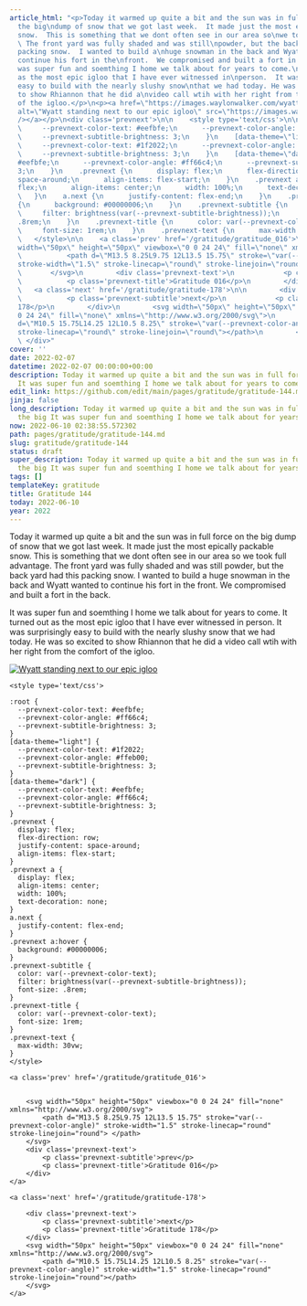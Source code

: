 ```yaml
---
article_html: "<p>Today it warmed up quite a bit and the sun was in full force on
  the big\ndump of snow that we got last week.  It made just the most epically\npackable
  snow.  This is something that we dont often see in our area so\nwe took full advantage.
  \ The front yard was fully shaded and was still\npowder, but the back yard had this
  packing snow.  I wanted to build a\nhuge snowman in the back and Wyatt wanted to
  continue his fort in the\nfront.  We compromised and built a fort in the back.</p>\n<p>It
  was super fun and soemthing I home we talk about for years to come.\nIt turned out
  as the most epic igloo that I have ever witnessed in\nperson.  It was surprisingly
  easy to build with the nearly slushy snow\nthat we had today. He was so excited
  to show Rhiannon that he did a\nvideo call wtih with her right from the comfort
  of the igloo.</p>\n<p><a href=\"https://images.waylonwalker.com/wyatt-igloo-2022-full.webp\"><img
  alt=\"Wyatt standing next to our epic igloo\" src=\"https://images.waylonwalker.com/wyatt-igloo-2022.webp\"
  /></a></p>\n<div class='prevnext'>\n\n    <style type='text/css'>\n\n    :root {\n
  \     --prevnext-color-text: #eefbfe;\n      --prevnext-color-angle: #ff66c4;\n
  \     --prevnext-subtitle-brightness: 3;\n    }\n    [data-theme=\"light\"] {\n
  \     --prevnext-color-text: #1f2022;\n      --prevnext-color-angle: #ffeb00;\n
  \     --prevnext-subtitle-brightness: 3;\n    }\n    [data-theme=\"dark\"] {\n      --prevnext-color-text:
  #eefbfe;\n      --prevnext-color-angle: #ff66c4;\n      --prevnext-subtitle-brightness:
  3;\n    }\n    .prevnext {\n      display: flex;\n      flex-direction: row;\n      justify-content:
  space-around;\n      align-items: flex-start;\n    }\n    .prevnext a {\n      display:
  flex;\n      align-items: center;\n      width: 100%;\n      text-decoration: none;\n
  \   }\n    a.next {\n      justify-content: flex-end;\n    }\n    .prevnext a:hover
  {\n      background: #00000006;\n    }\n    .prevnext-subtitle {\n      color: var(--prevnext-color-text);\n
  \     filter: brightness(var(--prevnext-subtitle-brightness));\n      font-size:
  .8rem;\n    }\n    .prevnext-title {\n      color: var(--prevnext-color-text);\n
  \     font-size: 1rem;\n    }\n    .prevnext-text {\n      max-width: 30vw;\n    }\n
  \   </style>\n\n    <a class='prev' href='/gratitude/gratitude_016'>\n\n\n        <svg
  width=\"50px\" height=\"50px\" viewbox=\"0 0 24 24\" fill=\"none\" xmlns=\"http://www.w3.org/2000/svg\">\n
  \           <path d=\"M13.5 8.25L9.75 12L13.5 15.75\" stroke=\"var(--prevnext-color-angle)\"
  stroke-width=\"1.5\" stroke-linecap=\"round\" stroke-linejoin=\"round\"> </path>\n
  \       </svg>\n        <div class='prevnext-text'>\n            <p class='prevnext-subtitle'>prev</p>\n
  \           <p class='prevnext-title'>Gratitude 016</p>\n        </div>\n    </a>\n\n
  \   <a class='next' href='/gratitude/gratitude-178'>\n\n        <div class='prevnext-text'>\n
  \           <p class='prevnext-subtitle'>next</p>\n            <p class='prevnext-title'>Gratitude
  178</p>\n        </div>\n        <svg width=\"50px\" height=\"50px\" viewbox=\"0
  0 24 24\" fill=\"none\" xmlns=\"http://www.w3.org/2000/svg\">\n            <path
  d=\"M10.5 15.75L14.25 12L10.5 8.25\" stroke=\"var(--prevnext-color-angle)\" stroke-width=\"1.5\"
  stroke-linecap=\"round\" stroke-linejoin=\"round\"></path>\n        </svg>\n    </a>\n
  \ </div>"
cover: ''
date: 2022-02-07
datetime: 2022-02-07 00:00:00+00:00
description: Today it warmed up quite a bit and the sun was in full force on the big
  It was super fun and soemthing I home we talk about for years to come.
edit_link: https://github.com/edit/main/pages/gratitude/gratitude-144.md
jinja: false
long_description: Today it warmed up quite a bit and the sun was in full force on
  the big It was super fun and soemthing I home we talk about for years to come.
now: 2022-06-10 02:38:55.572302
path: pages/gratitude/gratitude-144.md
slug: gratitude/gratitude-144
status: draft
super_description: Today it warmed up quite a bit and the sun was in full force on
  the big It was super fun and soemthing I home we talk about for years to come.
tags: []
templateKey: gratitude
title: Gratitude 144
today: 2022-06-10
year: 2022
---
```


Today it warmed up quite a bit and the sun was in full force on the big
dump of snow that we got last week.  It made just the most epically
packable snow.  This is something that we dont often see in our area so
we took full advantage.  The front yard was fully shaded and was still
powder, but the back yard had this packing snow.  I wanted to build a
huge snowman in the back and Wyatt wanted to continue his fort in the
front.  We compromised and built a fort in the back.

It was super fun and soemthing I home we talk about for years to come.
It turned out as the most epic igloo that I have ever witnessed in
person.  It was surprisingly easy to build with the nearly slushy snow
that we had today. He was so excited to show Rhiannon that he did a
video call wtih with her right from the comfort of the igloo.

[![Wyatt standing next to our epic igloo](https://images.waylonwalker.com/wyatt-igloo-2022.webp)](https://images.waylonwalker.com/wyatt-igloo-2022-full.webp)
<div class='prevnext'>

    <style type='text/css'>

    :root {
      --prevnext-color-text: #eefbfe;
      --prevnext-color-angle: #ff66c4;
      --prevnext-subtitle-brightness: 3;
    }
    [data-theme="light"] {
      --prevnext-color-text: #1f2022;
      --prevnext-color-angle: #ffeb00;
      --prevnext-subtitle-brightness: 3;
    }
    [data-theme="dark"] {
      --prevnext-color-text: #eefbfe;
      --prevnext-color-angle: #ff66c4;
      --prevnext-subtitle-brightness: 3;
    }
    .prevnext {
      display: flex;
      flex-direction: row;
      justify-content: space-around;
      align-items: flex-start;
    }
    .prevnext a {
      display: flex;
      align-items: center;
      width: 100%;
      text-decoration: none;
    }
    a.next {
      justify-content: flex-end;
    }
    .prevnext a:hover {
      background: #00000006;
    }
    .prevnext-subtitle {
      color: var(--prevnext-color-text);
      filter: brightness(var(--prevnext-subtitle-brightness));
      font-size: .8rem;
    }
    .prevnext-title {
      color: var(--prevnext-color-text);
      font-size: 1rem;
    }
    .prevnext-text {
      max-width: 30vw;
    }
    </style>
    
    <a class='prev' href='/gratitude/gratitude_016'>
    

        <svg width="50px" height="50px" viewbox="0 0 24 24" fill="none" xmlns="http://www.w3.org/2000/svg">
            <path d="M13.5 8.25L9.75 12L13.5 15.75" stroke="var(--prevnext-color-angle)" stroke-width="1.5" stroke-linecap="round" stroke-linejoin="round"> </path>
        </svg>
        <div class='prevnext-text'>
            <p class='prevnext-subtitle'>prev</p>
            <p class='prevnext-title'>Gratitude 016</p>
        </div>
    </a>
    
    <a class='next' href='/gratitude/gratitude-178'>
    
        <div class='prevnext-text'>
            <p class='prevnext-subtitle'>next</p>
            <p class='prevnext-title'>Gratitude 178</p>
        </div>
        <svg width="50px" height="50px" viewbox="0 0 24 24" fill="none" xmlns="http://www.w3.org/2000/svg">
            <path d="M10.5 15.75L14.25 12L10.5 8.25" stroke="var(--prevnext-color-angle)" stroke-width="1.5" stroke-linecap="round" stroke-linejoin="round"></path>
        </svg>
    </a>
  </div>